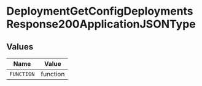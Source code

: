 # DeploymentGetConfigDeploymentsResponse200ApplicationJSONType


## Values

| Name       | Value      |
| ---------- | ---------- |
| `FUNCTION` | function   |